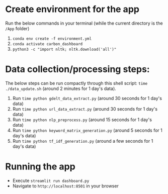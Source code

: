 # Create environment for the app
Run the below commands in your terminal (while the current directory is the `/App` folder)
1. `conda env create -f environment.yml`
2. `conda activate carbon_dashboard`
3. `python3 -c "import nltk; nltk.download('all')"`

# Data collection/processing steps:
The below steps can be run compactly through this shell script: `time ./data_update.sh` (around 2 minutes for 1 day's data).

1. Run `time python gdelt_data_extract.py` (around 30 seconds for 1 day's data)
2. Run `time python url_data_extract.py` (around 30 seconds for 1 day's data)
3. Run `time python nlp_preprocess.py` (around 15 seconds for 1 day's data)
4. Run `time python keyword_matrix_generation.py` (around 5 seconds for 1 day's data)
5. Run `time python tf_idf_generation.py` (around a few seconds for 1 day's data)


# Running the app
* Execute `streamlit run dashboard.py`
* Navigate to `http://localhost:8501` in your browser
